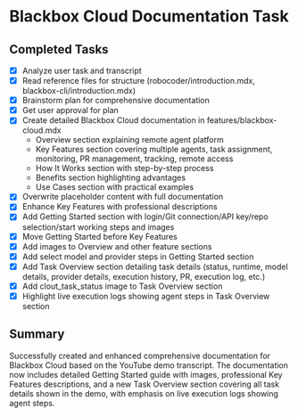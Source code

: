 # Blackbox Cloud Documentation Task

## Completed Tasks
- [x] Analyze user task and transcript
- [x] Read reference files for structure (robocoder/introduction.mdx, blackbox-cli/introduction.mdx)
- [x] Brainstorm plan for comprehensive documentation
- [x] Get user approval for plan
- [x] Create detailed Blackbox Cloud documentation in features/blackbox-cloud.mdx
  - Overview section explaining remote agent platform
  - Key Features section covering multiple agents, task assignment, monitoring, PR management, tracking, remote access
  - How It Works section with step-by-step process
  - Benefits section highlighting advantages
  - Use Cases section with practical examples
- [x] Overwrite placeholder content with full documentation
- [x] Enhance Key Features with professional descriptions
- [x] Add Getting Started section with login/Git connection/API key/repo selection/start working steps and images
- [x] Move Getting Started before Key Features
- [x] Add images to Overview and other feature sections
- [x] Add select model and provider steps in Getting Started section
- [x] Add Task Overview section detailing task details (status, runtime, model details, provider details, execution history, PR, execution log, etc.)
- [x] Add clout_task_status image to Task Overview section
- [x] Highlight live execution logs showing agent steps in Task Overview section

## Summary
Successfully created and enhanced comprehensive documentation for Blackbox Cloud based on the YouTube demo transcript. The documentation now includes detailed Getting Started guide with images, professional Key Features descriptions, and a new Task Overview section covering all task details shown in the demo, with emphasis on live execution logs showing agent steps.
